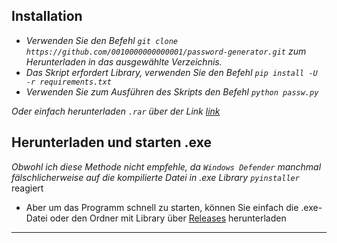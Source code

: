 ## Installation
- _Verwenden Sie den Befehl `git clone https://github.com/0010000000000001/password-generator.git` zum Herunterladen in das ausgewählte Verzeichnis._
- _Das Skript erfordert Library, verwenden Sie den Befehl `pip install -U -r requirements.txt`_
- _Verwenden Sie zum Ausführen des Skripts den Befehl `python passw.py`_
 
_Oder einfach herunterladen `.rar` über der Link [link](https://github.com/0010000000000001/password-generator/archive/refs/heads/main.zip)_


## Herunterladen und starten .exe
_Obwohl ich diese Methode nicht empfehle, da `Windows Defender` manchmal fälschlicherweise auf die kompilierte Datei in .exe Library `pyinstaller`_ reagiert

- Aber um das Programm schnell zu starten, können Sie einfach die .exe-Datei oder den Ordner mit Library über [Releases](https://github.com/0010000000000001/password-generator/releases) herunterladen
___
